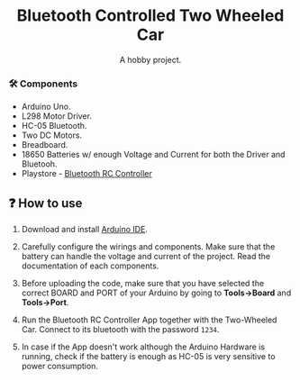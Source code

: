 <h1 align="center">Bluetooth Controlled Two Wheeled Car</h1>
<p align="center">
 A hobby project. 
</p>

### 🛠️ Components

<ul>
   <li>Arduino Uno.</li>
   <li>L298 Motor Driver.</li>
   <li>HC-05 Bluetooth.</li>
   <li>Two DC Motors.</li>
   <li>Breadboard.</li>
   <li>18650 Batteries w/ enough Voltage and Current for both the Driver and Bluetooh.</li>
   <li>Playstore - <a href='https://play.google.com/store/apps/details?id=braulio.calle.bluetoothRCcontroller&hl=en&gl=US'>Bluetooth RC Controller</a></li>
</ul>

## ❓ How to use

1. Download and install [Arduino IDE](https://www.arduino.cc/en/software).

2. Carefully configure the wirings and components. Make sure that the battery can handle the voltage and current of the project. Read the documentation of each components.

3. Before uploading the code, make sure that you have selected the correct BOARD and PORT of your Arduino by going to **Tools->Board** and **Tools->Port**.

4. Run the Bluetooth RC Controller App together with the Two-Wheeled Car. Connect to its bluetooth with the password `1234`.

5. In case if the App doesn't work although the Arduino Hardware is running, check if the battery is enough as HC-05 is very sensitive to power consumption.

